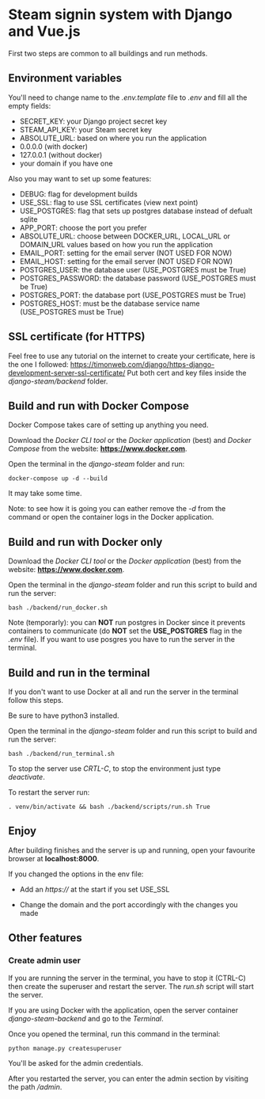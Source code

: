 # Steam signin system with Django and Vue.js

First two steps are common to all buildings and run methods.

## Environment variables

You'll need to change name to the *.env.template* file to *.env* and fill all the empty fields:
- SECRET_KEY: your Django project secret key
- STEAM_API_KEY: your Steam secret key
- ABSOLUTE_URL: based on where you run the application
 - 0.0.0.0 (with docker)
 - 127.0.0.1 (without docker)
 - your domain if you have one

Also you may want to set up some features:

- DEBUG: flag for development builds 
- USE_SSL: flag to use SSL certificates (view next point)
- USE_POSTGRES: flag that sets up postgres database instead of defualt sqlite
- APP_PORT: choose the port you prefer
- ABSOLUTE_URL: choose between DOCKER_URL, LOCAL_URL or DOMAIN_URL values based on how you run the application
- EMAIL_PORT: setting for the email server (NOT USED FOR NOW)
- EMAIL_HOST: setting for the email server (NOT USED FOR NOW)
- POSTGRES_USER: the database user (USE_POSTGRES must be True)
- POSTGRES_PASSWORD: the database password (USE_POSTGRES must be True)
- POSTGRES_PORT: the database port (USE_POSTGRES must be True)
- POSTGRES_HOST: must be the database service name (USE_POSTGRES must be True)

## SSL certificate (for HTTPS)

Feel free to use any tutorial on the internet to create your certificate, here is the one I followed:
https://timonweb.com/django/https-django-development-server-ssl-certificate/
Put both cert and key files inside the *django-steam/backend* folder.

## Build and run with Docker Compose

Docker Compose takes care of setting up anything you need.

Download the *Docker CLI tool* or the *Docker application* (best) and *Docker Compose* from the website: **https://www.docker.com**.

Open the terminal in the *django-steam* folder and run:

`docker-compose up -d --build`

It may take some time.

Note: to see how it is going you can eather remove the *-d* from the command or open the container logs in the Docker application.

## Build and run with Docker only

Download the *Docker CLI tool* or the *Docker application* (best) from the website: **https://www.docker.com**.

Open the terminal in the *django-steam* folder and run this script to build and run the server:

`bash ./backend/run_docker.sh`

Note (temporarly): you can **NOT** run postgres in Docker since it prevents containers to communicate (do **NOT** set the **USE_POSTGRES** flag in the *.env* file). If you want to use posgres you have to run the server in the terminal.

## Build and run in the terminal

If you don't want to use Docker at all and run the server in the terminal follow this steps.

Be sure to have python3 installed.

Open the terminal in the *django-steam* folder and run this script to build and run the server:

`bash ./backend/run_terminal.sh`

To stop the server use *CRTL-C*, to stop the environment just type *deactivate*.

To restart the server run:

`. venv/bin/activate && bash ./backend/scripts/run.sh True`

## Enjoy

After building finishes and the server is up and running, open your favourite browser at **localhost:8000**.

If you changed the options in the env file:

- Add an *https://* at the start if you set USE_SSL

- Change the domain and the port accordingly with the changes you made

## Other features

### Create admin user

If you are running the server in the terminal, you have to stop it (CTRL-C) then create the superuser and restart the server. The *run.sh* script will start the server.

If you are using Docker with the application, open the server container *django-steam-backend* and go to the *Terminal*.

Once you opened the terminal, run this command in the terminal:

`python manage.py createsuperuser`

You'll be asked for the admin credentials.

After you restarted the server, you can enter the admin section by visiting the path */admin*.
